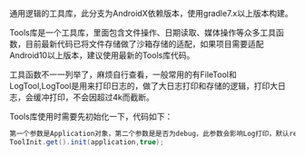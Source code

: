 通用逻辑的工具库，此分支为AndroidX依赖版本，使用gradle7.x以上版本构建。

Tools库是一个工具库，里面包含文件操作、日期读取、媒体操作等众多工具函数，目前最新代码已将文件存储做了沙箱存储的适配，如果项目需要适配Android10以上版本，建议使用最新的Tools库代码。

工具函数不一一列举了，麻烦自行查看，一般常用的有FileTool和LogTool,LogTool是用来打印日志的，做了大日志打印和存储的逻辑，打印大日志，会缓冲打印，不会因超过4k而截断。

Tools库使用时需要先初始化一下，代码如下：

```java
第一个参数是Application对象，第二个参数是是否为debug，此参数会影响Log打印，默认release下不打印日志
ToolInit.get().init(application,true);
```

